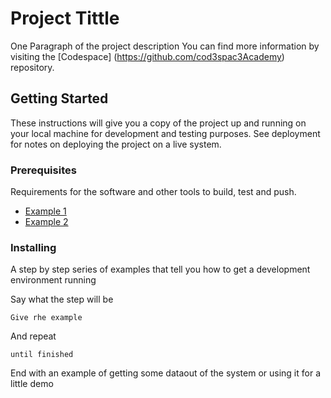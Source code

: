 # Project Tittle

One Paragraph of the project description
You can find more information by visiting the [Codespace] (https://github.com/cod3spac3Academy) repository.

## Getting Started

These instructions will give you a copy of the project up and running on your local machine for development and testing purposes. See deployment for notes on deploying the project on a live system.

### Prerequisites

Requirements for the software and other tools to build, test and push.

- [Example 1](https://www.google.com)
- [Example 2](https://www.google.com)

### Installing

A step by step series of examples that tell you how to get a development environment running

Say what the step will be

    Give rhe example

And repeat

    until finished

End with an example of getting some dataout of the system or using it for a little demo